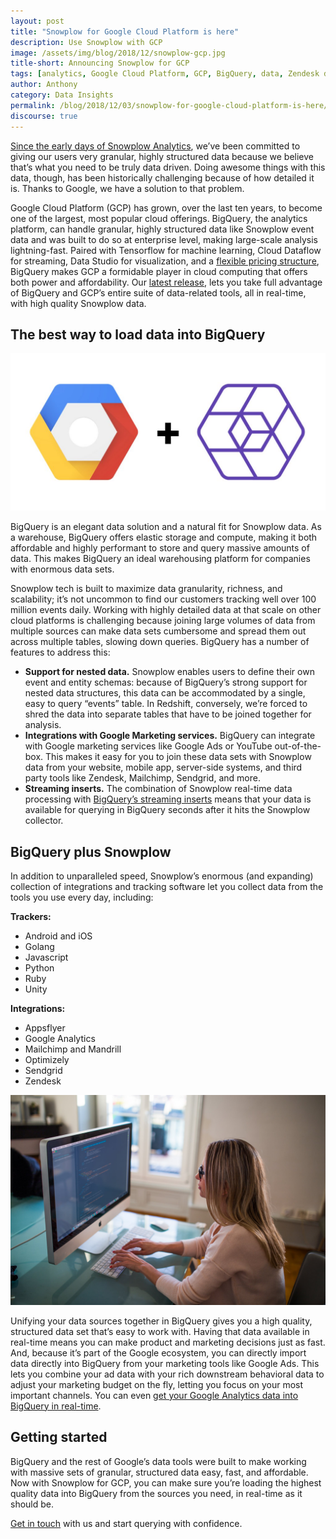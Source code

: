 ```yaml
---
layout: post
title: "Snowplow for Google Cloud Platform is here"
description: Use Snowplow with GCP
image: /assets/img/blog/2018/12/snowplow-gcp.jpg
title-short: Announcing Snowplow for GCP
tags: [analytics, Google Cloud Platform, GCP, BigQuery, data, Zendesk data, mailchimp data, python analytics, web analytics, ruby analytics, optimizely data]
author: Anthony
category: Data Insights
permalink: /blog/2018/12/03/snowplow-for-google-cloud-platform-is-here/
discourse: true
---
```


[Since the early days of Snowplow Analytics][2012], we’ve been committed to giving our users very granular, highly structured data because we believe that’s what you need to be truly data driven. Doing awesome things with this data, though, has been historically challenging because of how detailed it is. Thanks to Google, we have a solution to that problem.

Google Cloud Platform (GCP) has grown, over the last ten years, to become one of the largest, most popular cloud offerings. BigQuery, the analytics platform, can handle granular, highly structured data like Snowplow event data and was built to do so at enterprise level, making large-scale analysis lightning-fast. Paired with Tensorflow for machine learning, Cloud Dataflow for streaming, Data Studio for visualization, and a [flexible pricing structure][gcp-price], BigQuery makes GCP a formidable player in cloud computing that offers both power and affordability. Our [latest release][bql], lets you take full advantage of BigQuery and GCP’s entire suite of data-related tools, all in real-time, with high quality Snowplow data.

<h2 id="load data into bigquery">The best way to load data into BigQuery</h2>

![Snowplow plus BigQuery][sp-bq]

BigQuery is an elegant data solution and a natural fit for Snowplow data. As a warehouse, BigQuery offers elastic storage and compute, making it both affordable and highly performant to store and query massive amounts of data. This makes BigQuery an ideal warehousing platform for companies with enormous data sets.

Snowplow tech is built to maximize data granularity, richness, and scalability; it’s not uncommon to find our customers tracking well over 100 million events daily. Working with highly detailed data at that scale on other cloud platforms is challenging because joining large volumes of data from multiple sources can make data sets cumbersome and spread them out across multiple tables, slowing down queries. BigQuery has a number of features to address this:

* **Support for nested data.** Snowplow enables users to define their own event and entity schemas: because of BigQuery’s strong support for nested data structures, this data can be accommodated by a single, easy to query “events” table. In Redshift, conversely, we’re forced to shred the data into separate tables that have to be joined together for analysis.
* **Integrations with Google Marketing services.** BigQuery can integrate with Google marketing services like Google Ads or YouTube out-of-the-box. This makes it easy for you to join these data sets with Snowplow data from your website, mobile app, server-side systems, and third party tools like Zendesk, Mailchimp, Sendgrid, and more.
* **Streaming inserts.** The combination of Snowplow real-time data processing with [BigQuery’s streaming inserts][streaming] means that your data is available for querying in BigQuery seconds after it hits the Snowplow collector.



<h2 id="snowplow and google">BigQuery plus Snowplow</h2>

In addition to unparalleled speed, Snowplow’s enormous (and expanding) collection of integrations and tracking software let you collect data from the tools you use every day, including:

**Trackers:**
- Android and iOS
- Golang
- Javascript
- Python
- Ruby
- Unity


**Integrations:**
- Appsflyer
- Google Analytics
- Mailchimp and Mandrill
- Optimizely
- Sendgrid
- Zendesk

![Load all your data into BigQuery with Snowplow][computer]

Unifying your data sources together in BigQuery gives you a high quality, structured data set that’s easy to work with. Having that data available in real-time means you can make product and marketing decisions just as fast. And, because it’s part of the Google ecosystem, you can directly import data directly into BigQuery from your marketing tools like Google Ads. This lets you combine your ad data with your rich downstream behavioral data to adjust your marketing budget on the fly, letting you focus on your most important channels. You can even [get your Google Analytics data into BigQuery in real-time][ga-real-time].

<h2 id="get started with gcp and snowplow">Getting started</h2>

BigQuery and the rest of Google’s data tools were built to make working with massive sets of granular, structured data easy, fast, and affordable. Now with Snowplow for GCP, you can make sure you’re loading the highest quality data into BigQuery from the sources you need, in real-time as it should be.


[Get in touch][demo] with us and start querying with confidence.




[2012]: https://snowplowanalytics.com/blog/2012/09/24/what-does-snowplow-let-you-do/

[bql]: /blog/2018/12/03/snowplow-bigquery-loader-0.1.0-released/

[gcp-price]: https://cloud.google.com/pricing/

[sp-bq]: /assets/img/blog/2018/12/snowplow-gcp.jpg

[computer]: /assets/img/blog/2018/12/working.jpg

[ga-real-time]: https://snowplowanalytics.com/blog/2018/02/08/warehousing-google-analytics-data-api-vs-hit-level-data/

[streaming]: https://cloud.google.com/bigquery/streaming-data-into-bigquery

[demo]: https://snowplowanalytics.com/request-demo/?utm_source=snp-blog&utm_medium=gcp-launch&utm_content=demo
